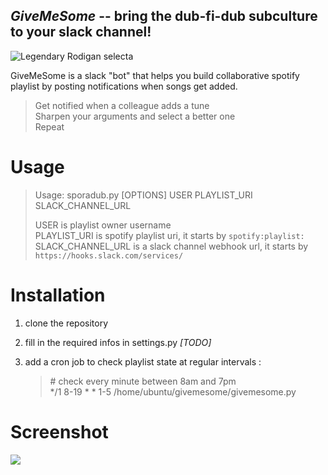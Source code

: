 ## *GiveMeSome* -- bring the dub-fi-dub subculture to your slack channel!

![Legendary Rodigan selecta](https://i.imgur.com/oCsl3oC.jpg)


GiveMeSome is a slack "bot" that helps you build collaborative spotify playlist by posting notifications when songs get added.

> Get notified when a colleague adds a tune  
> Sharpen your arguments and select a better one  
> Repeat  

# Usage

> Usage: sporadub.py [OPTIONS] USER PLAYLIST_URI SLACK_CHANNEL_URL  
>
> USER is playlist owner username  
> PLAYLIST_URI is spotify playlist uri, it starts by `spotify:playlist:`  
> SLACK_CHANNEL_URL is a slack channel webhook url, it starts by `https://hooks.slack.com/services/`

# Installation

1. clone the repository
2. fill in the required infos in settings.py *[TODO]*
3. add a cron job to check playlist state at regular intervals :
    
    > \# check every minute between 8am and 7pm  
    > */1 8-19 * * 1-5 /home/ubuntu/givemesome/givemesome.py



# Screenshot

![](https://i.imgur.com/bBSYojM.jpg)

